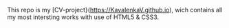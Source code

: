 This repo is my [CV-project}(https://KavalenkaV.github.io), wich contains all my most intersting works with use of HTML5 & CSS3.
